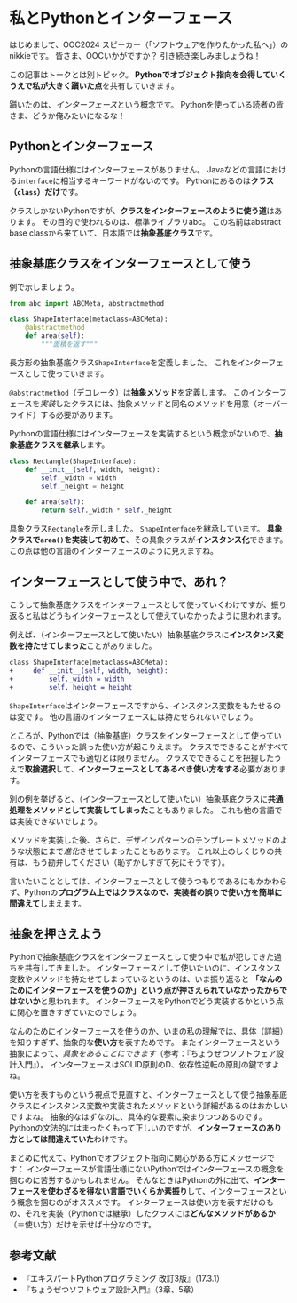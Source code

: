 # 私とPythonとインターフェース

はじめまして、OOC2024 スピーカー（「ソフトウェアを作りたかった私へ」）のnikkieです。
皆さま、OOCいかがですか？ 引き続き楽しみましょうね！

この記事はトークとは別トピック。
**Pythonでオブジェクト指向を会得していくうえで私が大きく躓いた点**を共有していきます。

躓いたのは、*インターフェース*という概念です。
Pythonを使っている読者の皆さま、どうか俺みたいになるな！

## Pythonとインターフェース

Pythonの言語仕様にはインターフェースがありません。
Javaなどの言語における`interface`に相当するキーワードがないのです。
Pythonにあるのは**クラス（`class`）だけ**です。

クラスしかないPythonですが、**クラスをインターフェースのように使う道**はあります。
その目的で使われるのは、標準ライブラリabc。
この名前はabstract base classから来ていて、日本語では**抽象基底クラス**です。

## 抽象基底クラスをインターフェースとして使う

例で示しましょう。

```python
from abc import ABCMeta, abstractmethod

class ShapeInterface(metaclass=ABCMeta):
    @abstractmethod
    def area(self):
        """面積を返す"""
```

長方形の抽象基底クラス`ShapeInterface`を定義しました。
これをインターフェースとして使っていきます。

`@abstractmethod`（デコレータ）は**抽象メソッド**を定義します。
このインターフェースを*実装*したクラスには、抽象メソッドと同名のメソッドを用意（オーバーライド）する必要があります。

Pythonの言語仕様にはインターフェースを実装するという概念がないので、**抽象基底クラスを継承**します。

```python
class Rectangle(ShapeInterface):
    def __init__(self, width, height):
        self._width = width
        self._height = height

    def area(self):
        return self._width * self._height
```

具象クラス`Rectangle`を示しました。
`ShapeInterface`を継承しています。
**具象クラスで`area()`を実装して初めて**、その具象クラスが**インスタンス化**できます。
この点は他の言語のインターフェースのように見えますね。

## インターフェースとして使う中で、あれ？

こうして抽象基底クラスをインターフェースとして使っていくわけですが、振り返ると私はどうもインターフェースとして使えていなかったように思われます。

例えば、（インターフェースとして使いたい）抽象基底クラスに**インスタンス変数を持たせてしまった**ことがありました。

```diff
class ShapeInterface(metaclass=ABCMeta):
+     def __init__(self, width, height):
+         self._width = width
+         self._height = height
```

`ShapeInterface`はインターフェースですから、インスタンス変数をもたせるのは変です。
他の言語のインターフェースには持たせられないでしょう。

ところが、Pythonでは（抽象基底）クラスをインターフェースとして使っているので、こういった誤った使い方が起こりえます。
クラスでできることがすべてインターフェースでも適切とは限りません。
クラスでできることを把握したうえで**取捨選択**して、**インターフェースとしてあるべき使い方をする**必要があります。

別の例を挙げると、（インターフェースとして使いたい）抽象基底クラスに**共通処理をメソッドとして実装してしまった**こともありました。
これも他の言語では実装できないでしょう。

メソッドを実装した後、さらに、デザインパターンのテンプレートメソッドのような状態にまで*進化*させてしまったこともあります。
これ以上のしくじりの共有は、もう勘弁してください（恥ずかしすぎて死にそうです）。

言いたいこととしては、インターフェースとして使うつもりであるにもかかわらず、Pythonの**プログラム上ではクラスなので、実装者の誤りで使い方を簡単に間違えて**しまえます。

## 抽象を押さえよう

Pythonで抽象基底クラスをインターフェースとして使う中で私が犯してきた過ちを共有してきました。
インターフェースとして使いたいのに、インスタンス変数やメソッドを持たせてしまっているというのは、いま振り返ると **「なんのためにインターフェースを使うのか」という点が押さえられていなかったからではないか**と思われます。
インターフェースをPythonでどう実装するかという点に関心を置きすぎていたのでしょう。

なんのためにインターフェースを使うのか、いまの私の理解では、具体（詳細）を知りすぎず、抽象的な**使い方**を表すためです。
またインターフェースという抽象によって、*具象をあることにできます*（参考：『ちょうぜつソフトウェア設計入門』）。
インターフェースはSOLID原則のD、依存性逆転の原則の鍵ですよね。

使い方を表すものという視点で見直すと、インターフェースとして使う抽象基底クラスにインスタンス変数や実装されたメソッドという詳細があるのはおかしいですよね。
抽象的なはずなのに、具体的な要素に染まりつつあるのです。
Pythonの文法的にはまったくもって正しいのですが、**インターフェースのあり方としては間違えていた**わけです。

まとめに代えて、Pythonでオブジェクト指向に関心がある方にメッセージです：
インターフェースが言語仕様にないPythonではインターフェースの概念を掴むのに苦労するかもしれません。
そんなときはPythonの外に出て、**インターフェースを使わざるを得ない言語でいくらか素振り**して、インターフェースという概念を掴むのがオススメです。
インターフェースは使い方を表すだけのもの、それを実装（Pythonでは継承）したクラスには**どんなメソッドがあるか**（＝使い方）だけを示せば十分なのです。

## 参考文献

* 『エキスパートPythonプログラミング 改訂3版』（17.3.1）
* 『ちょうぜつソフトウェア設計入門』（3章、5章）
